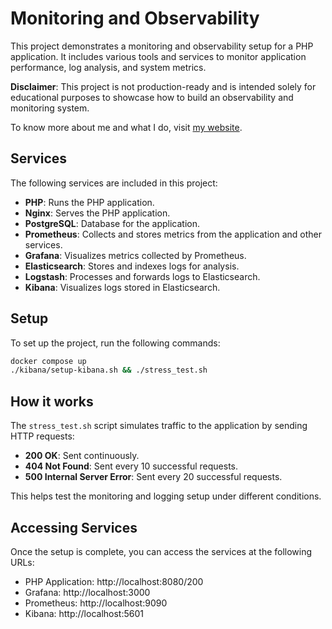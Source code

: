 # Monitoring and Observability

This project demonstrates a monitoring and observability setup for a PHP application. It includes various tools and services to monitor application performance, log analysis, and system metrics.

**Disclaimer**: This project is not production-ready and is intended solely for educational purposes to showcase how to build an observability and monitoring system.

To know more about me and what I do, visit [my website](https://simonedamico.com).

## Services

The following services are included in this project:

- **PHP**: Runs the PHP application.
- **Nginx**: Serves the PHP application.
- **PostgreSQL**: Database for the application.
- **Prometheus**: Collects and stores metrics from the application and other services.
- **Grafana**: Visualizes metrics collected by Prometheus.
- **Elasticsearch**: Stores and indexes logs for analysis.
- **Logstash**: Processes and forwards logs to Elasticsearch.
- **Kibana**: Visualizes logs stored in Elasticsearch.

## Setup

To set up the project, run the following commands:

```bash
docker compose up
./kibana/setup-kibana.sh && ./stress_test.sh
```

## How it works 

The `stress_test.sh` script simulates traffic to the application by sending HTTP requests:  

- **200 OK**: Sent continuously.
- **404 Not Found**: Sent every 10 successful requests.
- **500 Internal Server Error**: Sent every 20 successful requests.

This helps test the monitoring and logging setup under different conditions.

## Accessing Services

Once the setup is complete, you can access the services at the following URLs:

* PHP Application: http://localhost:8080/200
* Grafana: http://localhost:3000
* Prometheus: http://localhost:9090
* Kibana: http://localhost:5601
